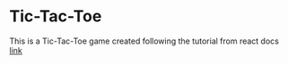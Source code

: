 # Tic-Tac-Toe

This is a Tic-Tac-Toe game created following the tutorial from react docs
[link](https://react.dev/learn/tutorial-tic-tac-toe)
